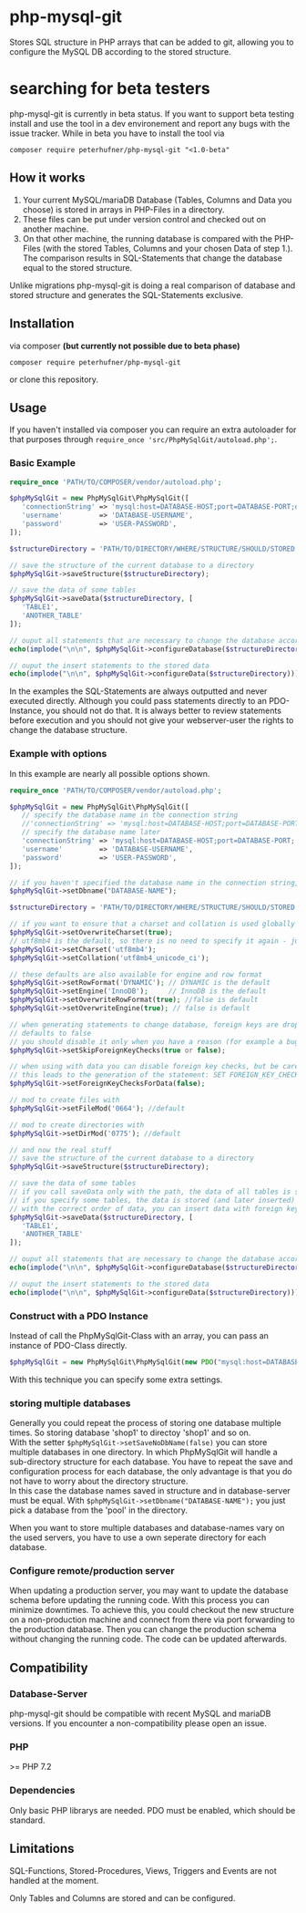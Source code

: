 # php-mysql-git
Stores SQL structure in PHP arrays that can be added to git, allowing you to configure the MySQL DB according to the stored structure.

# searching for beta testers

php-mysql-git is currently in beta status.
If you want to support beta testing install and use the tool in a dev environement and report any bugs with the issue tracker.
While in beta you have to install the tool via

    composer require peterhufner/php-mysql-git "<1.0-beta"

## How it works
1. Your current MySQL/mariaDB Database (Tables, Columns and Data you choose) is stored in arrays in PHP-Files in a directory.
2. These files can be put under version control and checked out on another machine.
3. On that other machine, the running database is compared with the PHP-Files (with the stored Tables, Columns and your chosen Data of step 1.). The comparison results in SQL-Statements that change the database equal to the stored structure.

Unlike migrations php-mysql-git is doing a real comparison of database and stored structure and generates the SQL-Statements exclusive.

## Installation

via composer **(but currently not possible due to beta phase)**
    
    composer require peterhufner/php-mysql-git
    
or clone this repository.

 ## Usage
 
 If you haven't installed via composer you can require an extra autoloader for that purposes through ```require_once 'src/PhpMySqlGit/autoload.php';```.
 
 ### Basic Example
 ```php
 require_once 'PATH/TO/COMPOSER/vendor/autoload.php';

$phpMySqlGit = new PhpMySqlGit\PhpMySqlGit([
    'connectionString' => 'mysql:host=DATABASE-HOST;port=DATABASE-PORT;dbname=DATABASE-NAME',
	'username'         => 'DATABASE-USERNAME',
	'password'         => 'USER-PASSWORD',
]);

$structureDirectory = 'PATH/TO/DIRECTORY/WHERE/STRUCTURE/SHOULD/STORED';

// save the structure of the current database to a directory
$phpMySqlGit->saveStructure($structureDirectory);

// save the data of some tables
$phpMySqlGit->saveData($structureDirectory, [
	'TABLE1',
	'ANOTHER_TABLE'
]);

// ouput all statements that are necessary to change the database according to stored structure
echo(implode("\n\n", $phpMySqlGit->configureDatabase($structureDirectory)));

// ouput the insert statements to the stored data
echo(implode("\n\n", $phpMySqlGit->configureData($structureDirectory)));

```
 
In the examples the SQL-Statements are always outputted and never executed directly.
Although you could pass statements directly to an PDO-Instance, you should not do that.
It is always better to review statements before execution and you should not give your webserver-user the rights to change the database structure.
 
 ### Example with options
 
 In this example are nearly all possible options shown.
 
 ```php
require_once 'PATH/TO/COMPOSER/vendor/autoload.php';

$phpMySqlGit = new PhpMySqlGit\PhpMySqlGit([
    // specify the database name in the connection string
    //'connectionString' => 'mysql:host=DATABASE-HOST;port=DATABASE-PORT;dbname=DATABASE-NAME',
    // specify the database name later
	'connectionString' => 'mysql:host=DATABASE-HOST;port=DATABASE-PORT;',
	'username'         => 'DATABASE-USERNAME',
	'password'         => 'USER-PASSWORD',
]);

// if you haven't specified the database name in the connection string, then do it here
$phpMySqlGit->setDbname("DATABASE-NAME");

$structureDirectory = 'PATH/TO/DIRECTORY/WHERE/STRUCTURE/SHOULD/STORED';

// if you want to ensure that a charset and collation is used globally ignoring the local used
$phpMySqlGit->setOverwriteCharset(true);
// utf8mb4 is the default, so there is no need to specify it again - just here to demonstrate
$phpMySqlGit->setCharset('utf8mb4');
$phpMySqlGit->setCollation('utf8mb4_unicode_ci');

// these defaults are also available for engine and row format
$phpMySqlGit->setRowFormat('DYNAMIC'); // DYNAMIC is the default
$phpMySqlGit->setEngine('InnoDB');     // InnoDB is the default
$phpMySqlGit->setOverwriteRowFormat(true); //false is default
$phpMySqlGit->setOverwriteEngine(true); // false is default

// when generating statements to change database, foreign keys are dropped before and created afterwards, to ensure the databse structure can be changed.
// defaults to false
// you should disable it only when you have a reason (for example a bug in php-mysql-git)
$phpMySqlGit->setSkipForeignKeyChecks(true or false);

// when using with data you can disable foreign key checks, but be careful it can damage the database when data is not consistent
// this leads to the generation of the statement: SET FOREIGN_KEY_CHECKS = 0; so this is done in the database server
$phpMySqlGit->setForeignKeyChecksForData(false);

// mod to create files with
$phpMySqlGit->setFileMod('0664'); //default

// mod to create directories with
$phpMySqlGit->setDirMod('0775'); //default

// and now the real stuff
// save the structure of the current database to a directory
$phpMySqlGit->saveStructure($structureDirectory);

// save the data of some tables
// if you call saveData only with the path, the data of all tables is saved
// if you specify some tables, the data is stored (and later inserted) in order of the appearance in the array
// with the correct order of data, you can insert data with foreign key checks enabled
$phpMySqlGit->saveData($structureDirectory, [
	'TABLE1',
	'ANOTHER_TABLE'
]);

// ouput all statements that are necessary to change the database according to stored structure
echo(implode("\n\n", $phpMySqlGit->configureDatabase($structureDirectory)));

// ouput the insert statements to the stored data
echo(implode("\n\n", $phpMySqlGit->configureData($structureDirectory)));
```

### Construct with a PDO Instance

Instead of call the PhpMySqlGit-Class with an array, you can pass an instance of PDO-Class directly. 

```php
$phpMySqlGit = new PhpMySqlGit\PhpMySqlGit(new PDO("mysql:host=DATABASE-HOST;port=DATABASE-PORT;", "DATABASE-USER"));
```
 
 With this technique you can specify some extra settings.

### storing multiple databases

Generally you could repeat the process of storing one database multiple times. So storing database 'shop1' to directoy 'shop1' and so on.<br>
With the setter `$phpMySqlGit->setSaveNoDbName(false)` you can store multiple databases in one directory. In which PhpMySqlGit will handle a sub-directory structure for each database.
You have to repeat the save and configuration process for each database, the only advantage is that you do not have to worry about the directory structure.<br>
In this case the database names saved in structure and in database-server must be equal. With `$phpMySqlGit->setDbname("DATABASE-NAME");` you just pick a database from the 'pool' in the directory.

When you want to store multiple databases and database-names vary on the used servers, you have to use a own seperate directory for each database.

### Configure remote/production server

When updating a production server, you may want to update the database schema before updating the running code. With this process you can minimize downtimes.
To achieve this, you could checkout the new structure on a non-production machine and connect from there via port forwarding to the production database.
Then you can change the production schema without changing the running code. The code can be updated afterwards.

## Compatibility

### Database-Server

php-mysql-git should be compatible with recent MySQL and mariaDB versions. If you encounter a non-compatibility please open an issue.

### PHP

\>= PHP 7.2

### Dependencies

Only basic PHP librarys are needed. PDO must be enabled, which should be standard. 

## Limitations

SQL-Functions, Stored-Procedures, Views, Triggers and Events are not handled at the moment.

Only Tables and Columns are stored and can be configured.